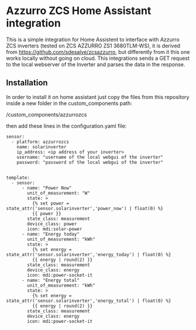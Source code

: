 # Azzurro ZCS Home Assistant integration

This is a simple integration for Home Assistent to interface with Azzurro ZCS inverters (tested on ZCS AZZURRO ZS1 3680TLM-WS),
it is derived from https://github.com/sdesalve/zcsazzurro, but differently from it this
one works locally without going on cloud. 
This integrations sends a GET request to the local webserver of the Inverter and parses the data in the response.

## Installation
In order to install it on home assistant just copy the files from this repository inside a new folder in the custom_components path:

<home assistant config folder>/custom_components/azzurrozcs

then add these lines in the configuration.yaml file:
```
sensor:
  - platform: azzurrozcs
    name: solarinverter
    ip_address: <ip address of your inverter>
    username: "username of the local webgui of the inverter"
    password: "password of the local webgui of the inverter"


template:
  - sensor:
      - name: "Power Now"
        unit_of_measurement: "W"
        state: >
          {% set power = state_attr('sensor.solarinverter','power_now') | float(0) %}
          {{ power }}
        state_class: measurement
        device_class: power
        icon: mdi:solar-power
      - name: "Energy today"
        unit_of_measurement: "kWh"
        state: >
          {% set energy = state_attr('sensor.solarinverter','energy_today') | float(0) %}
          {{ energy | round(2) }}
        state_class: measurement
        device_class: energy
        icon: mdi:power-socket-it
      - name: "Energy total"
        unit_of_measurement: "kWh"
        state: >
          {% set energy = state_attr('sensor.solarinverter','energy_total') | float(0) %}
          {{ energy | round(2) }}
        state_class: measurement
        device_class: energy
        icon: mdi:power-socket-it
```